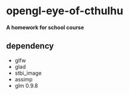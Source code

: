 # opengl-eye-of-cthulhu
**A homework for school course**

## dependency
- glfw
- glad
- stbi_image
- assimp
- glm 0.9.8
